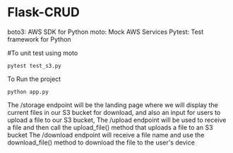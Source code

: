 # Flask-CRUD

boto3: AWS SDK for Python
moto: Mock AWS Services
Pytest: Test framework for Python


#To unit test using moto
```
pytest test_s3.py
```

To Run the project 
```
python app.py
```
The /storage endpoint will be the landing page where we will display the current files in our S3 bucket for download, and also an input for users to upload a file to our S3 bucket,
The /upload endpoint will be used to receive a file and then call the upload_file() method that uploads a file to an S3 bucket
The /download endpoint will receive a file name and use the download_file() method to download the file to the user's device
